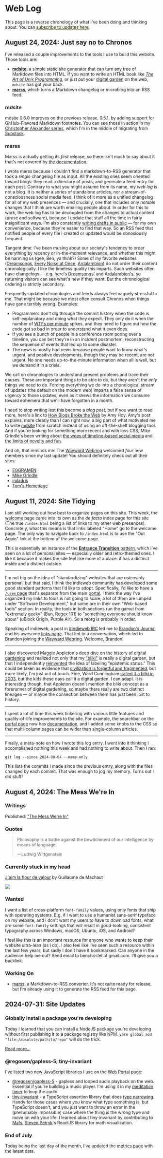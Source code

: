 # Web Log

This page is a reverse chronology of what I've been doing and thinking about. You can [subscribe to updates here](/subscribe.html).

<style>
:root {
  --body-width: 46em;
  font-size: 16px;
}

a[href*='subscribe.html'] {
  text-shadow: 0 0 8px #ff8;
}
</style>

<!--
@marss
title: Ben Christel's Web Log
description: The changelog / microblog of benchristel.com
link: https://benchristel.com/log.html
htmlUrl: https://benchristel.com/log.html
language: en-us
webMaster: benchristel@gmail.com (Ben Christel)
managingEditor: benchristel@gmail.com (Ben Christel)
-->

<!--

## August 18, 2024: NEXT POST

> Every time i look at what sites are linking to me in my analytics i get faintly sad. I gotta ward off the “Making A Smol Old Indie Yester Free Web Personal Garden Commonplace Book Is A Revolutionary Act” crowd somehow, if someone’s linking to me and their site’s only other page is a manifesto about how Mark Zuckerberg personally smashed every Geocities server they’ve severely misunderstood why i tend to my website
>
> —Xanthe Tynehorne

I want to write a post soon about how I think the Wayward Webring will die (cheery, I know, but it will help me ward off the envisioned death). One cause of death I might predict: the sites on the ring become so self-referential, so focused on the smol web for the smol web's sake, that the ring just sublimates into a kind of informational froth — all meta-analysis, no meat.

Like Xanthe, I too want to ward off the "revolution" — but the revolution I'm grappling with is in my head. The urge to write "engaging" rants is something I battle every day. It's enticing and gratifying to believe that, by making a website, I'm doing something politically significant. But it's more honest to admit that I'm mostly just writing notes to myself. I have to remind myself that the things I've created with no audience in mind are the things I look back on now as some of my best work.

### Random thoughts

Programming is the art of accounting for the possible and ruling out the impossible.

An optimistic vision of the future: Instead of your friends sarcastically saying "let me Google that for you," Google's AI would sarcastically say "let me ask your friends for you." And then it actually _would_ ask your friends, or at least, their web presences. Of course, _Google_ won't do this, because where's the money? But _someone_ might.

The worldview of consumerism says the world is made of _things_. Creating value, in this system, equates to creating _things_. Christopher Alexander's worldview says the world is made of _structure_, and that value is created by giving order to that structure.

-->

## August 24, 2024: Just say no to Chronos

I've released a couple improvements to the tools I use to build this website. Those tools are:

- [**mdsite**](https://benchristel.github.io/mdsite), a simple static site generator that can turn any tree of Markdown files into HTML. If you want to write an HTML book like [_The Art of Unix Programming_](http://www.catb.org/esr/writings/taoup/html/), or just put your [digital garden]() on the web, `mdsite` has got your back.
- [**marss**](https://www.npmjs.com/package/marss), which turns a Markdown changelog or microblog into an RSS feed.

### mdsite

mdsite 0.6.0 improves on the previous release, 0.5.1, by adding support for GitHub-Flavored Markdown footnotes. You can see those in action in my [Christopher Alexander series](/posts/alexandrian-software/alexander.html), which I'm in the middle of migrating from [Substack](https://bensguide.substack.com).

### marss

Marss is actually getting its _first_ release, so there isn't much to say about it that's not covered by [the documentation](https://github.com/benchristel/marss/blob/v0.0.0/README.md).

I wrote marss because I couldn't find a markdown-to-RSS generator that took a _single_ changelog file as input. All the existing ones seem oriented toward blogs: they read a directory of posts, and generate a feed entry for each post. Contrary to what you might assume from its name, my _web log_ is not a blog. It is neither a series of standalone articles, nor a stream-of-consciousness social media feed. I think of it more as a unified changelog for all of my web presences — and crucially, one that includes only _notable_ changes that I think are worth emailing people about. In order for this to work, the web log has to be decoupled from the changes to actual content (prose and software), because I update that stuff all the time in fairly insignificant ways. I'm also constantly [writing drafts in public](https://github.com/benchristel/benchristel.github.io/wiki) — for my own convenience, because they're easier to find that way. So an RSS feed that notified people of every file I created or updated would be obnoxiously frequent.

Tangent time: I've been musing about our society's tendency to order everything by recency or in-the-moment relevance, and whether this might be harming us (gee, Ben, ya think?) Some of my favorite websites ([Dreamsongs](https://dreamsongs.com/), [Every Noise at Once](https://everynoise.com/), [Ardalambion](http://ardalambion.org/)) do not order their content chronologically. I like the timeless quality this imparts. Such websites often have changelogs — e.g. here's  [Dreamsongs'](https://dreamsongs.com/SiteHistory.html) and [Ardalambion's](http://ardalambion.org/new.htm), so returning visitors can see what's new if they want. But the chronological ordering is strictly secondary.

Frequently-updated chronologies and feeds always feel vaguely stressful to me. That might be because we most often consult Chronos when things have gone terribly wrong. Examples:

- Programmers don't dig through the commit history when the code is self-explanatory and doing what they expect. They only do it when the number of [WTFs per minute](https://www.reddit.com/r/ProgrammerHumor/comments/1f9df7/the_only_valid_measurement_of_code_quality/) spikes, and they need to figure out how the code got so bad in order to understand what it even does.
- If you see a bunch of people in a conference room poring over a timeline, you can bet they're in an incident postmortem, reconstructing the sequence of events that led up to some disaster.
- The news is mostly bad news because people want to know what's urgent, and positive developments, though they may be recent, are not urgent. No one needs up-to-the-minute information when all is well, but we demand it in a crisis.

We call on chronologies to understand present problems and trace their causes. These are important things to be able to do, but they aren't the _only_ things we need to do. Forcing everything we do into a chonological stream of updates (the default on the modern web) imparts a false sense of urgency to those updates, even as it skews the information we consume toward ephemera that we'll have forgotten in a month.

I need to stop writing lest this become a _blog post_, but if you want to read more, here's a link to [How Blogs Broke the Web](https://stackingthebricks.com/how-blogs-broke-the-web/) by Amy Hoy. Amy's post explains, more clearly than I can right now, a big part of what motivated me to write [mdsite](https://benchristel.github.io/mdsite/) from scratch instead of using an off-the-shelf blogging tool. And if you're looking for something more recent and with less CSS, Mike Grindle's been writing about [the woes of timeline-based social media](https://mikegrindle.com/newsletter/itm-1) and [the limits of novelty and fun](https://mikegrindle.com/posts/novelty).

And oh, that reminds me: The [Wayward Webring](https://waywardweb.org/) welcomed _four_ new members since my last update! You should definitely check out all their sites:

- [EGGRAMEN](https://eggramen.neocities.org/elsewhere/links)
- [Mike Grindle](https://mikegrindle.com/)
- [imladris](https://braigwen.neocities.org/linklist)
- [Tom's Homepage](https://ttntm.me/bookmarks/)

<h2 id="2024-08-11-site-tidying">August 11, 2024: Site Tidying</h2>

I am still working out how best to organize pages on this site. This week, the [welcome](/welcome.html) page came into its own as the _de facto_ index page for this site (The true `/index.html` being a list of links to my other web presences). Concretely, what this means is that links labeled "Home" go to the welcome page. The only way to navigate back to `/index.html` is to use the "Out Again" link at the bottom of the welcome page.

This is essentially an instance of the [**Entrance Transition** pattern](https://github.com/software-patterns/workshop/blob/master/patterns/entrance-transition.md), which I've seen on a lot of personal sites — especially older and retro-themed ones. I like it because it makes the site feel like more of a place: it has a distinct inside and a distinct outside.

---

I'm not big on the idea of "standardizing" websites that are ostensibly personal, but that said, I think the indieweb community has developed some good standard patterns that I'd like to adopt. Specifically, I'd like to have a [`/uses` page](https://uses.tech/) that's separate from the main [portal](/portal.html). I think the way I've organized my links to tools is not going to scale; a lot of them are lumped under "Software Development," but some are in their own "Web-based tools" section. In reality, the tools in both sections run the gamut from "extremely geeky" (Bun, Regex 101) to "something everyone should know about" (uBlock Origin, Purple Air). So a reorg is probably in order.

Speaking of indieweb, a post in [#indieweb IRC](https://chat.indieweb.org/) led me to [Brandon's Journal](https://brandons-journal.com/) and his awesome [links page](https://brandons-journal.com/links/). That led to a conversation, which led to Brandon joining the [Wayward Webring](https://waywardweb.org). Welcome, Brandon!

---

I also discovered [Maggie Appleton's deep dive on the history of digital gardening](https://maggieappleton.com/garden-history) and realized not only that my ["bliki"](https://github.com/benchristel/benchristel.github.io/wiki) is really a digital garden, but that I independently [reinvented](https://github.com/benchristel/benchristel.github.io/wiki#levels-of-polish) the idea of labeling "epistemic status." This could be taken as evidence that [civilization is forgetful and fragmented](/posts/0000-the-mess-we-are-in.html), but more likely, I'm just out of touch. Fine, Ward Cunningham [called it a bliki in 2003](https://martinfowler.com/bliki/WhatIsaBliki.html), but the kids these days call it a digital garden. I can adapt. It is interesting though, that Appleton doesn't mention the bliki concept as a forerunner of digital gardening, so maybe there really are two distinct lineages — or maybe the connection between them has just been lost to history.

---

I spent a lot of time this week tinkering with various little features and quality-of-life improvements to the site. For example, the searchbar on the [portal page](/portal.html) now has [documentation](/portal/search-docs.html), and I added some knobs to the CSS so that multi-column pages can be wider than single-column articles.

---

Finally, a meta-note on how I wrote this log entry. I went into it thinking I accomplished nothing this week and had nothing to write about. Then I ran:

```
git log --since 2024-08-04 --name-only
```

This lists the commits I made since the previous entry, along with the files changed by each commit. That was enough to jog my memory. Turns out I did stuff!

<h2 id="2024-08-04-the-mess-were-in">August 4, 2024: The Mess We're In</h2>

### Writings

Published: ["The Mess We're In"](/posts/0000-the-mess-we-are-in.html)

### Quotes

> Philosophy is a battle against the bewitchment of our intelligence by means of language.
>
> —Ludwig Wittgenstein

### Currently stuck in my head

[J'aim la flour de valour](https://benchristel.github.io/yt/#nT6XeItIGlU) by Guillaume de Machaut

[![](/assets/jaim-la-flour.jpeg)](https://benchristel.github.io/yt/#nT6XeItIGlU)

### Wanted

I want a list of cross-platform `font-family` values, using only fonts that ship with operating systems.
E.g. if I want to use a humanist sans-serif typeface on my website, and I don't want my users to have
to download fonts, what are some `font-family` settings that will result in good-looking, consistent
typography across Windows, macOS, Ubuntu, iOS, and Android?

I feel like this is an important resource for anyone who wants to keep their website ultra-lean (as I do).
I also feel like I've seen such a resource within the last few years, but sadly I don't have it bookmarked.
Can anyone in the audience help me out? Send email to benchristel at gmail.com. I'll give you a backlink.

### Working On

- [marss](https://github.com/benchristel/marss), a Markdown-to-RSS converter. It's not quite ready for release, but I'm already using it to generate the RSS feed for this page.

## 2024-07-31: Site Updates

### Globally install a package you're developing

Today I learned that you can install a NodeJS package you're developing without first publishing it to a package registry like NPM. `yarn global add "file:/absolute/path/to/repo"` will do the trick.

[Read more...](/tricks/yarn.html#globally-install-a-package-youre-developing)

### @regosen/gapless-5, tiny-invariant

I've listed two new JavaScript libraries I use on the [Web Portal](/portal.html) page:

- [@regosen/gapless-5](https://www.npmjs.com/package/@regosen/gapless-5) - gapless and looped audio playback on the web. Essential if you're building a music player. I'm using it in my [meditation timer](https://benchristel.github.io/meditation) to loop the audio.
- [tiny-invariant](https://www.npmjs.com/package/tiny-invariant) - a TypeScript assertion library that does [type narrowing](https://www.typescriptlang.org/docs/handbook/2/narrowing.html). Handy for those cases where _you_ know what type something is,
but TypeScript doesn't, and you just want to throw an error in the (presumably impossible) case where the thing is the wrong type and move on with your life. I learned about tiny-invariant by contributing to [Mafs](https://mafs.dev/), [Steven Petryk](https://stevenpetryk.com/)'s ReactJS library for math visualization.

### End of July

Today being the last day of the month, I've updated the [metrics page]() with the latest data.